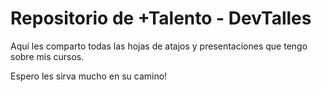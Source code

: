 # Repositorio de +Talento - DevTalles

Aquí les comparto todas las hojas de atajos y presentaciones que tengo sobre mis cursos.

Espero les sirva mucho en su camino!
